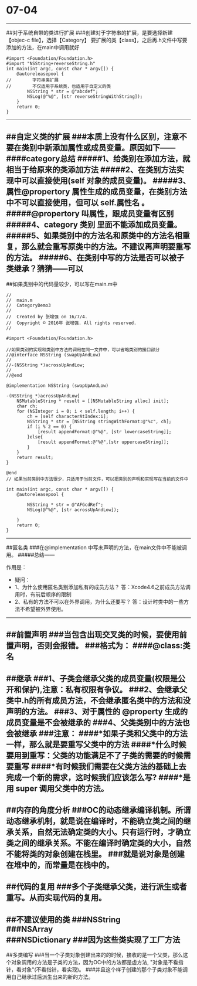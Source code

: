 # 07-04
---
##对于系统自带的类进行扩展
###创建对于字符串的扩展，是要选择新建【objec-c file】，选择【Category】 要扩展的类【class】，之后再.h文件中写要添加的方法，在main中调用就好
```
#import <Foundation/Foundation.h>
#import "NSString+reverseString.h"
int main(int argc, const char * argv[]) {
    @autoreleasepool {
//        字符串类扩展
//        不仅适用于系统类，也适用于自定义的类
        NSString * str = @"abcdef";
        NSLog(@"%@", [str reverseStringWithString]);
    }
    return 0;
}
```

---
##自定义类的扩展
###本质上没有什么区别，注意不要在类别中新添加属性或成员变量。原因如下——
####category总结
#####1、给类别在添加方法，就相当于给原来的类添加方法
#####2、在类别方法实现中可以直接使用(self 对象的成员变量)。
#####3、属性@propertory 属性生成的成员变量，在类别方法中不可以直接使用，但可以 self.属性名 。
#####@propertory 叫属性，跟成员变量有区别
#####4、category 类别 里面不能添加成员变量。
#####5、如果类别中的方法名和原类中的方法名相重复，那么就会重写原类中的方法。不建议再声明要重写的方法。
#####6、在类别中写的方法是否可以被子类继承？猜猜——可以
---
##如果类别中的代码量较少，可以写在main.m中
```
//
//  main.m
//  CategoryDemo3
//
//  Created by 张增强 on 16/7/4.
//  Copyright © 2016年 张增强. All rights reserved.
//

#import <Foundation/Foundation.h>

//如果类别的实现和类别中方法的调用在同一文件中，可以省略类别的接口部分
//@interface NSString (swapUpAndLow)
//
//-(NSString *)acrossUpAndLow;
//
//@end

@implementation NSString (swapUpAndLow)

-(NSString *)acrossUpAndLow{
    NSMutableString * result = [[NSMutableString alloc] init];
    char ch;
    for (NSInteger i = 0; i < self.length; i++) {
        ch = [self characterAtIndex:i];
        NSString * str = [NSString stringWithFormat:@"%c", ch];
        if (i % 2 == 0) {
            [result appendFormat:@"%@", [str lowercaseString]];
        }else{
            [result appendFormat:@"%@",[str uppercaseString]];
        }
    }
    return result;
}

@end
// 如果当前类别中方法很少，只适用于当前文件，可以把类别的声明和实现写在当前的文件中

int main(int argc, const char * argv[]) {
    @autoreleasepool {
        
        NSString * str = @"AFGcdRef";
        NSLog(@"%@", [str acrossUpAndLow]);
        
    }
    return 0;
}
```

---
##匿名类
###在@implementation 中写未声明的方法，在main文件中不能被调用。
#####总结——
    
作用是：
 *  疑问：
 *  1、为什么使用匿名类别添加私有的成员方法？
            答：Xcode4.6之前成员方法调用时，有前后顺序的限制
 *  2、私有的方法不可以在外界调用，为什么还要写？
            答：设计时类中的一些方法不希望被外界使用。

 
 ---
 ##前置声明
 ###当包含出现交叉类的时候，要使用前置声明，否则会报错。
 ###格式为：
 ####@class:类名
 ---
 ##继承
 ###1、子类会继承父类的成员变量(权限是公开和保护),注意：私有权限有争议。
###2、会继承父类中.h的所有成员方法，不会继承匿名类中的方法和没声明的方法。
###3、对于属性的 @property 生成的成员变量是不会被继承的
###4、父类类别中的方法也会被继承
###注意：
####*如果子类和父类中的方法一样，那么就是要重写父类中的方法
####*什么时候要用到重写：父类的功能满足不了子类的需要的时候需要重写
####*有时候我们需要在父类方法的基础上去完成一个新的需求，这时候我们应该怎么写?
####*是用 super 调用父类中的方法。
---
##内存的角度分析
###OC的动态继承编译机制。所谓动态继承机制，就是说在编译时，不能确立类之间的继承关系，自然无法确定类的大小。只有运行时，才确立类之间的继承关系。不能在编译时确定类的大小，自然不能将类的对象创建在栈里。
###就是说对象是创建在堆中的，而常量是在栈中的。
---
##代码的复用
###多个子类继承父类，进行派生或者重写。从而实现代码的复用。
---
##不建议使用的类
###NSString     
###NSArray    
###NSDictionary
###因为这些类实现了工厂方法
---
##多类编写
###当一个子类对象创建出来的的时候，接收的是一个父类，那么这个对象调用的方法是子类的方法，因为OC中的方法都是虚方法, "对象是不看指针，看对象"(不看指针，看实现)。
###并且这个样子创建的那个子类对象不能调用自己继承过后派生出来的新的方法。
